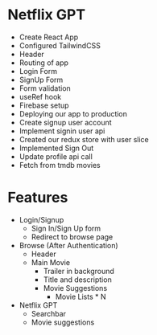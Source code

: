 # Netflix GPT

- Create React App
- Configured TailwindCSS 
- Header
- Routing of app
- Login Form
- SignUp Form
- Form validation
- useRef hook
- Firebase setup
- Deploying our app to production
- Create signup user account
- Implement signin user api
- Created our redux store with user slice
- Implemented Sign Out
- Update profile api call
- Fetch from tmdb movies

# Features

- Login/Signup
    - Sign In/Sign Up form
    - Redirect to browse page
- Browse (After Authentication)
    - Header
    - Main Movie
        - Trailer in background
        - Title and description
        - Movie Suggestions
            - Movie Lists * N
- Netflix GPT
    - Searchbar 
    - Movie suggestions